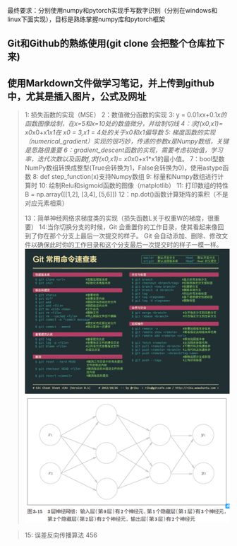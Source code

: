 最终要求：分别使用numpy和pytorch实现手写数字识别（分别在windows和linux下面实现），目标是熟练掌握numpy库和pytorch框架

## Git和Github的熟练使用(git clone 会把整个仓库拉下来)

## 使用Markdown文件做学习笔记，并上传到github中，尤其是插入图片，公式及网址

>1: 损失函数的实现（MSE）
>2：数值微分函数的实现
>3: y = 0.01*x*x+0.1*x的函数图像绘制，在x=5和x=10处的数值微分，并绘制切线
>4：求f(x0,x1)= x0*x0+x1*x1在 x0 = 3,x1 = 4处的关于x0和x1偏导数
>5: 梯度函数的实现（numerical_gradient）实现的很巧妙，传递的参数x是Numpy数组，关键是思路很重要
>6：gradient_descent函数的实现，需要考虑初始值，学习率，迭代次数以及函数f,求f(x0,x1)= x0*x0+x1*x1的最小值。
>7：bool型数NumPy数组转换成整型(True会转换为1，False会转换为0)，使用astype函数
>8: def step_function(x)支持Numpy数组
>9: 标量和Numpy数组进行计算时
>10: 绘制Relu和sigmoid函数的图像（matplotlib）
>11: 打印数组的特性  B = np.array([[1,2], [3,4], [5,6]])
>12：np.dot()函数计算矩阵的乘积（不是对应元素相乘）
>
>13：简单神经网络求梯度类的实现（损失函数L关于权重W的梯度，很重要）
>14:当你切换分支的时候，Git 会重置你的工作目录，使其看起来像回到了你在那个分支上最后一次提交的样子。 Git 会自动添加、删除、修改文件以确保此时你的工作目录和这个分支最后一次提交时的样子一模一样。
><img src=".\image\git指令.jpg" alt="git指令" style="zoom:50%;" />![NeuralNetworkLays](.\image\NeuralNetworkLays.png)
>

>15: 误差反向传播算法  456

